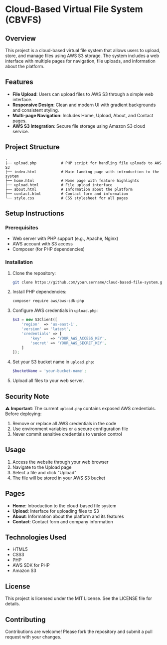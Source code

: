 # Cloud-Based Virtual File System (CBVFS)

## Overview

This project is a cloud-based virtual file system that allows users to upload, store, and manage files using AWS S3 storage. The system includes a web interface with multiple pages for navigation, file uploads, and information about the platform.

## Features

- **File Upload**: Users can upload files to AWS S3 through a simple web interface.
- **Responsive Design**: Clean and modern UI with gradient backgrounds and consistent styling.
- **Multi-page Navigation**: Includes Home, Upload, About, and Contact pages.
- **AWS S3 Integration**: Secure file storage using Amazon S3 cloud service.

## Project Structure

```
.
├── upload.php           # PHP script for handling file uploads to AWS S3
├── index.html           # Main landing page with introduction to the system
├── home.html            # Home page with feature highlights
├── upload.html          # File upload interface
├── about.html           # Information about the platform
├── contact.html         # Contact form and information
└── style.css            # CSS stylesheet for all pages
```

## Setup Instructions

### Prerequisites

- Web server with PHP support (e.g., Apache, Nginx)
- AWS account with S3 access
- Composer (for PHP dependencies)

### Installation

1. Clone the repository:
   ```bash
   git clone https://github.com/yourusername/cloud-based-file-system.git
   ```

2. Install PHP dependencies:
   ```bash
   composer require aws/aws-sdk-php
   ```

3. Configure AWS credentials in `upload.php`:
   ```php
   $s3 = new S3Client([
       'region'  => 'us-east-1',
       'version' => 'latest',
       'credentials' => [
           'key'    => 'YOUR_AWS_ACCESS_KEY',
           'secret' => 'YOUR_AWS_SECRET_KEY',
       ]
   ]);
   ```

4. Set your S3 bucket name in `upload.php`:
   ```php
   $bucketName = 'your-bucket-name';
   ```

5. Upload all files to your web server.

## Security Note

⚠️ **Important**: The current `upload.php` contains exposed AWS credentials. Before deploying:

1. Remove or replace all AWS credentials in the code
2. Use environment variables or a secure configuration file
3. Never commit sensitive credentials to version control

## Usage

1. Access the website through your web browser
2. Navigate to the Upload page
3. Select a file and click "Upload"
4. The file will be stored in your AWS S3 bucket

## Pages

- **Home**: Introduction to the cloud-based file system
- **Upload**: Interface for uploading files to S3
- **About**: Information about the platform and its features
- **Contact**: Contact form and company information

## Technologies Used

- HTML5
- CSS3
- PHP
- AWS SDK for PHP
- Amazon S3

## License

This project is licensed under the MIT License. See the LICENSE file for details.

## Contributing

Contributions are welcome! Please fork the repository and submit a pull request with your changes.

